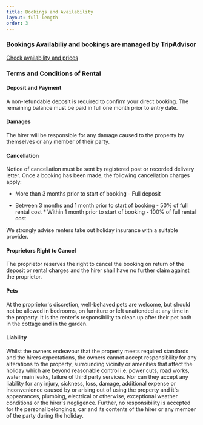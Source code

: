 ```yaml
---
title: Bookings and Availability
layout: full-length
order: 3
---
```


### Bookings Availabiliy and bookings are managed by TripAdvisor

<a
href="https://www.tripadvisor.co.uk/VacationRentalReview-g551745-d1777377-Garden_Cottage_Crail-Crail_Fife_Scotland.html"
target="_blank" class="button fix">Check availability and prices <span
class="fa fa-angle-right fa-lg"></span></a>

### Terms and Conditions of Rental 

#### Deposit and Payment 

A non-refundable deposit is required to confirm your direct booking. The
remaining balance must be paid in full one month prior to entry date.
  
#### Damages 

The hirer will be responsible for any damage caused to the property by
themselves or any member of their party.
  
#### Cancellation 

Notice of cancellation must be sent by registered post or recorded delivery
letter. Once a booking has been made, the following cancellation charges
apply:

* More than 3 months prior to start of booking - Full deposit 

* Between 3 months and 1 month prior to start of booking - 50% of full rental
cost * Within 1 month prior to start of booking - 100% of full rental cost

We strongly advise renters take out holiday insurance with a suitable
provider. 

#### Proprietors Right to Cancel 

The proprietor reserves the right to cancel the booking on return of the
deposit or rental charges and the hirer shall have no further claim against
the proprietor. 

#### Pets 

At the proprietor's discretion, well-behaved pets are welcome, but should not
be allowed in bedrooms, on furniture or left unattended at any time in the
property. It is the renter's responsibility to clean up after their pet both
in the cottage and in the garden. 

#### Liability 

Whilst the owners endeavour that the property meets required standards and the
hirers expectations, the owners cannot accept responsibility for any
alterations to the property, surrounding vicinity or amenities that affect the
holiday which are beyond reasonable control i.e. power cuts, road works, water
main leaks, failure of third party services. Nor can they accept any liability
for any injury, sickness, loss, damage, additional expense or inconvenience
caused by or arising out of using the property and it's appearances, plumbing,
electrical or otherwise, exceptional weather conditions or the hirer's
negligence. Further, no responsibility is accepted for the personal
belongings, car and its contents of the hirer or any member of the party
during the holiday.

